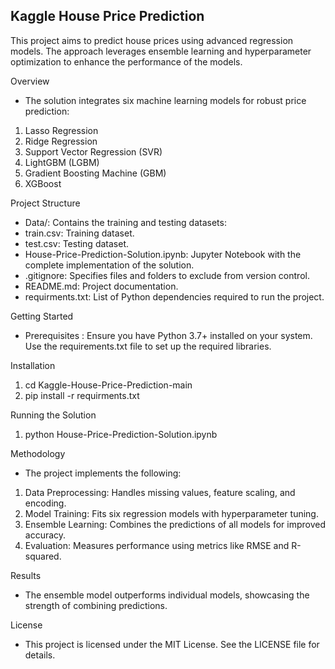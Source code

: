 ## Kaggle House Price Prediction

This project aims to predict house prices using advanced regression models. The approach leverages ensemble learning and hyperparameter optimization to enhance the performance of the models.

Overview
- The solution integrates six machine learning models for robust price prediction:
1. Lasso Regression
2. Ridge Regression
3. Support Vector Regression (SVR)
4. LightGBM (LGBM)
5. Gradient Boosting Machine (GBM)
6. XGBoost

Project Structure
- Data/: Contains the training and testing datasets:
- train.csv: Training dataset.
- test.csv: Testing dataset.
- House-Price-Prediction-Solution.ipynb: Jupyter Notebook with the complete implementation of the solution.
- .gitignore: Specifies files and folders to exclude from version control.
- README.md: Project documentation.
- requirments.txt: List of Python dependencies required to run the project.

Getting Started
- Prerequisites
: Ensure you have Python 3.7+ installed on your system. Use the requirements.txt file to set up the required libraries.

Installation

1. cd Kaggle-House-Price-Prediction-main
2. pip install -r requirments.txt


Running the Solution
1. python House-Price-Prediction-Solution.ipynb



Methodology
- The project implements the following:

1. Data Preprocessing: Handles missing values, feature scaling, and encoding.
2. Model Training: Fits six regression models with hyperparameter tuning.
3. Ensemble Learning: Combines the predictions of all models for improved accuracy.
4. Evaluation: Measures performance using metrics like RMSE and R-squared.


Results
- The ensemble model outperforms individual models, showcasing the strength of combining predictions.


License
- This project is licensed under the MIT License. See the LICENSE file for details.